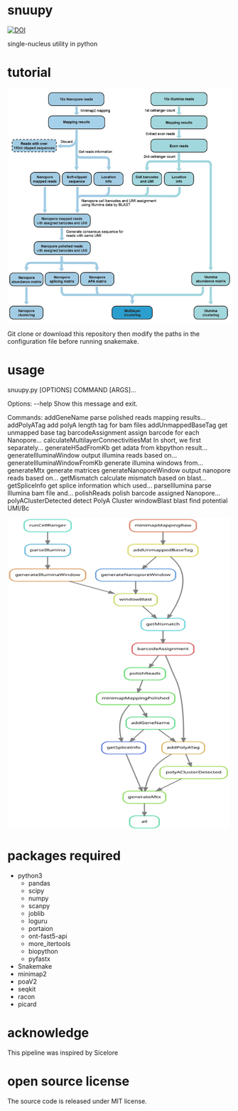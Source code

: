 # snuupy
[![DOI](https://zenodo.org/badge/302899070.svg)](https://zenodo.org/badge/latestdoi/302899070)

single-nucleus utility in python

# tutorial
![Schematic_diagram](./Schematic_diagram.png)

Git clone or download this repository then modify the paths in the configuration file before running snakemake. 

# usage

snuupy.py [OPTIONS] COMMAND [ARGS]...

Options:
  --help  Show this message and exit.

Commands:
  addGeneName                     parse polished reads mapping results...
  addPolyATag                     add polyA length tag for bam files
  addUnmappedBaseTag              get unmapped base tag
  barcodeAssignment               assign barcode for each Nanopore...
  calculateMultilayerConnectivitiesMat
                                  In short, we first separately...
  generateH5adFromKb              get adata from kbpython result...
  generateIlluminaWindow          output illumina reads based on...
  generateIlluminaWindowFromKb    generate illumina windows from...
  generateMtx                     generate matrices
  generateNanoporeWindow          output nanopore reads based on...
  getMismatch                     calculate mismatch based on blast...
  getSpliceInfo                   get splice information which used...
  parseIllumina                   parse Illumina bam file and...
  polishReads                     polish barcode assigned Nanopore...
  polyAClusterDetected            detect PolyA Cluster
  windowBlast                     blast find potential UMI/Bc

<img src="./snakemake/pipeline.svg" width="500" height="700">

# packages required
- python3 
  - pandas 
  - scipy 
  - numpy 
  - scanpy 
  - joblib 
  - loguru 
  - portaion 
  - ont-fast5-api 
  - more_itertools
  - biopython
  - pyfastx
- Snakemake 
- minimap2 
- poaV2 
- seqkit 
- racon 
- picard 


# acknowledge
This pipeline was inspired by Sicelore

# open source license
The source code is released under MIT license. 

